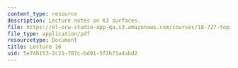 ```yaml
---
content_type: resource
description: Lecture notes on K3 surfaces.
file: https://ol-ocw-studio-app-qa.s3.amazonaws.com/courses/18-727-topics-in-algebraic-geometry-algebraic-surfaces-spring-2008/5e74b1532c21707cbd915f2b71a4abd2_lect16.pdf
file_type: application/pdf
resourcetype: Document
title: Lecture 16
uid: 5e74b153-2c21-707c-bd91-5f2b71a4abd2
---
```


